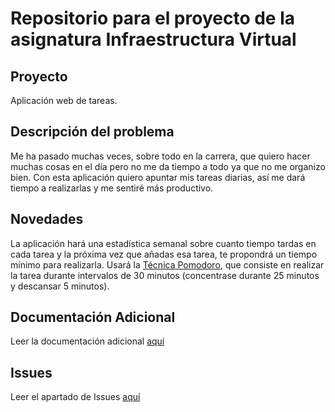 # Repositorio para el proyecto de la asignatura Infraestructura Virtual
## Proyecto
Aplicación web de tareas.
## Descripción del problema
Me ha pasado muchas veces, sobre todo en la carrera, que quiero hacer muchas cosas en el día pero no me da tiempo a todo ya que no me organizo bien. Con esta aplicación quiero apuntar mis tareas diarias, así me dará tiempo a realizarlas y me sentiré más productivo.
## Novedades
La aplicación hará una estadística semanal sobre cuanto tiempo tardas en cada tarea y la próxima vez que añadas esa tarea, te propondrá un tiempo mínimo para realizarla.
Usará la [Técnica Pomodoro]("https://blog.educalive.com/tecnica-pomodoro/"), que consiste en realizar la tarea durante intervalos de 30 minutos (concentrase durante 25 minutos y descansar 5 minutos).
## Documentación Adicional
Leer la documentación adicional [aquí](docs/Objetivo-0/CONFIGURACION.md")
## Issues
Leer el apartado de Issues [aquí]("./docs/Objetivo-1/ISSUES.md")

